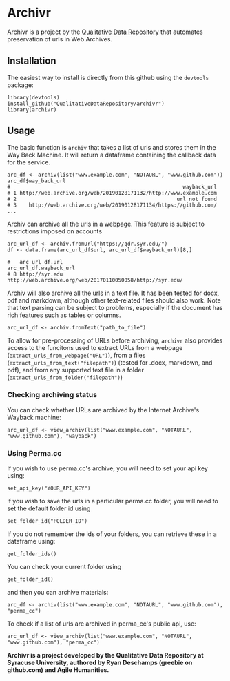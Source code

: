 # Archivr

Archivr is a project by the [Qualitative Data Repository](https://qdr.syr.edu/)
that automates preservation of urls in Web Archives.


## Installation

The easiest way to install is directly from this github using the `devtools` package:

```
library(devtools)
install_github("QualitativeDataRepository/archivr")
library(archivr)
```

## Usage

The basic function is `archiv` that takes a list of urls and stores them in
the Way Back Machine. It will return a dataframe containing the callback
data for the service.

```
arc_df <- archiv(list("www.example.com", "NOTAURL", "www.github.com"))
arc_df$way_back_url   
#                                                        wayback_url
# 1 http://web.archive.org/web/20190128171132/http://www.example.com
# 2                                                    url not found
# 3    http://web.archive.org/web/20190128171134/https://github.com/ ...
```


Archiv can archive all the urls in a webpage. This feature is subject to restrictions
imposed on accounts

```
arc_url_df <- archiv.fromUrl("https://qdr.syr.edu/")
df <- data.frame(arc_url_df$url, arc_url_df$wayback_url)[8,]

#   arc_url_df.url                                    arc_url_df.wayback_url
# 8 http://syr.edu http://web.archive.org/web/20170110050058/http://syr.edu/
```

Archiv will also archive all the urls in a text file. It has been tested for docx,
pdf and markdown, although other text-related files should also work. Note that
text parsing can be subject to problems, especially if the document has rich features
such as tables or columns.
```
arc_url_df <- archiv.fromText("path_to_file")
```

To allow for pre-processing of URLs before archiving, `archivr` also provides access to the funcitons used to extract URLs from a webpage (`extract_urls_from_webpage("URL")`), from a files (`extract_urls_from_text("filepath")`) (tested for .docx, markdown, and pdf), and from any supported text file in a folder (`extract_urls_from_folder("filepath")`)

### Checking archiving status

You can check whether URLs are archived by the Internet Archive's Wayback machine:
```
arc_url_df <- view_archiv(list("www.example.com", "NOTAURL", "www.github.com"), "wayback")
```

### Using Perma.cc

If you wish to use perma.cc's archive, you will need to set your api key using:

```
set_api_key("YOUR_API_KEY")
```

if you wish to save the urls in a particular perma.cc folder, you will need to set the default
folder id using

```
set_folder_id("FOLDER_ID")
```

If you do not remember the ids of your folders, you can retrieve these in a dataframe
using:
```
get_folder_ids()
```

You can check your current folder using
```
get_folder_id()
```

and then you can archive materials:

```
arc_df <- archiv(list("www.example.com", "NOTAURL", "www.github.com"), "perma_cc")
```

To check if a list of urls are archived in perma_cc's public api, use:
```
arc_url_df <- view_archiv(list("www.example.com", "NOTAURL", "www.github.com"), "perma_cc")
```


**Archivr is a project developed by the Qualitative Data Repository at Syracuse
University, authored by Ryan Deschamps (greebie on github.com) and Agile Humanities.**
